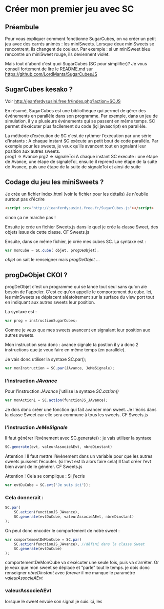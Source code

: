 # Créer mon premier jeu avec SC

## Préambule
Pour vous expliquer comment fonctionne SugarCubes, on va créer un petit jeu avec des carrés animés : les miniSweets.
Lorsque deux miniSweets se rencontrent, ils changent de couleur. 
Par exemple : si un miniSweet bleu rencontre un miniSweet rouge, ils deviennent violet.

Mais tout d'abord c'est quoi SugarCubes (SC pour simplifier)?
Je vous conseil fortement de lire le  README.md  sur https://github.com/LordManta/SugarCubesJS

## SugarCubes kesako ?
Voir http://jeanferdysusini.free.fr/index.php?action=SCJS

En résumé, SugarCubes est une bibliothèque qui permet de gérer des événements en   parallèle dans son programme. 
Par exemple, dans un jeu de simulation, il y a plusieurs événements qui se passent en même temps.
SC permet d’exécuter plus facilement du code (içi javascript) en parallèle.

La méthode d’exécution de SC c'est de rythmer l’exécution par une série d'instants : 
A chaque instant SC exécute un petit bout de code parallèle.
Par exemple pour les sweets, je veux qu'ils avancent tout en sgnalant leur position aux autres sweets.  
	prog1 => Avance
	prg2 => signaleToi
A chaque instant SC execute :
	une étape de Avance,
	une étape de signaleToi,
ensuite il reprend une étape de la suite de Avance, puis une étape de la suite de signaleToi et ainsi de suite

## Codage du jeu les miniSweets ?
Je crée un fichier index.html (voir le fichier pour les détails)
Je n'oublie surtout pas d'écrire
```html 
<script src="http://jeanferdysusini.free.fr/SugarCubes.js"></script>
```
sinon ça ne marche pas !

Ensuite je crée un fichier Sweets.js dans le quel je crée la classe Sweet, des objets issus de cette classe. CF Sweets.js

Ensuite, dans ce même fichier, je crée mes cubes SC. La syntaxe est :
```javascript 
var monCube = SC.cube( objet, progDeObjet);
```

*objet* on sait le renseigner mais *progDeObjet* ...

## progDeObjet CKOI ?
progDeObjet c'est un programme qui se lance tout seul sans qu'on aie besoin de l'appeler. C'est ce qu'on appelle le comportement du cube.
Ici, les minSweets se déplacent aléatoirement sur la surface du view port tout en indiquant aux autres sweets leur position. 

La syntaxe est : 
```javascript 
var prog = instructionSugarCubes;
```

Comme je veux que mes sweets avancent en signalant leur position aux autres sweets.

Mon instruction sera donc :
	avance
	signale ta postion
il y a donc 2 instructions que je veux faire en même temps (en parallèle). 

Je vais donc utiliser la syntaxe SC.par();
```javascript 
var monInstruction = SC.par(JAvance, JeMeSignale);
```

### l'instruction *JAvance*
Pour l'instruction *JAvance* j'utilise la syntaxe *SC.action()*
 
```javascript 
var monAction1 = SC.action(functionJS_JAvance);
```

Je dois donc créer une fonction qui fait avancer mon sweet.
Je l'écris dans la classe Sweet car elle sera commune à tous les sweets. CF Sweets.js

### l'instruction *JeMeSignale*
Il faut générer l’événement avec SC.generate() : je vais utiliser la syntaxe 
```javascript 
SC.generate(evt, valeurAssocieAEvt, nbreDinstant)
```
Attention ! Il faut mettre l’événement dans un variable pour que les autres sweets puissent l’écouter. (si l'evt est là alors faire cela)
Il faut créer l'evt bien avant de le générer. CF Sweets.js

Attention ! Cela se complique :
Si j'ecris
```javascript 
var evtDuCube = SC.evt("Je suis ici"));
```

### Cela donnerait :
```javascript 
SC.par(
	SC.action(functionJS_JAvance), 
	SC.generate(evtDuCube, valeurAssocieAEvt, nbreDinstant)
);
```

On peut donc encoder le comportement de notre sweet :
```javascript 
var comportementDeMonCube = SC.par(
	SC.action(functionJS_JAvance), //défini dans la classe Sweet
	SC.generate(evtDuCube)
);
```
comportementDeMonCube va s’exécuter une seule fois, puis va s’arrêter.
Or je veux que mon sweet se déplace et "parle" tout le temps.
je dois donc renseigner *nbreDinstant* avec *forever*
il me manque le paramètre *valeurAssocieAEvt*


### valeurAssocieAEvt
lorsque le sweet envoie son signal je suis içi, les 





